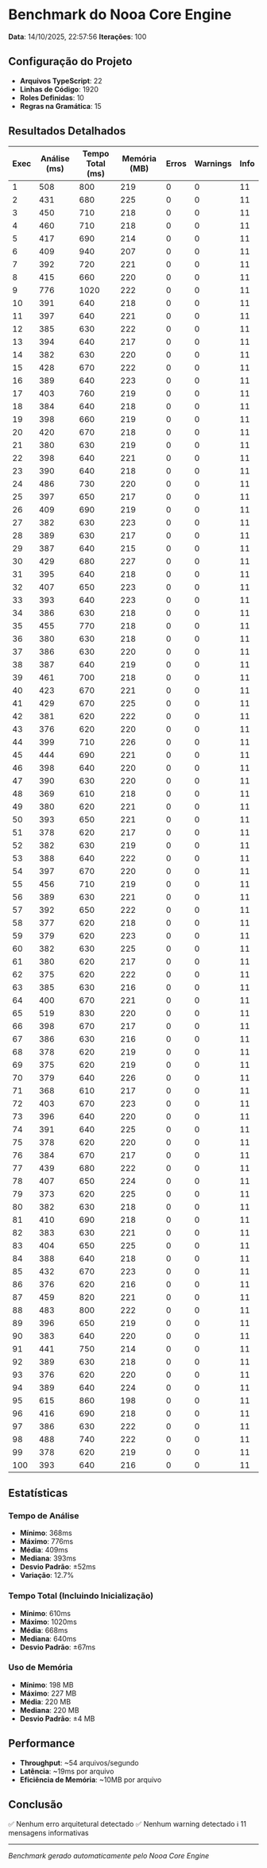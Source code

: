 # Benchmark do Nooa Core Engine

**Data**: 14/10/2025, 22:57:56
**Iterações**: 100

## Configuração do Projeto

- **Arquivos TypeScript**: 22
- **Linhas de Código**: 1920
- **Roles Definidas**: 10
- **Regras na Gramática**: 15

## Resultados Detalhados

| Exec | Análise (ms) | Tempo Total (ms) | Memória (MB) | Erros | Warnings | Info |
|------|--------------|------------------|--------------|-------|----------|------|
| 1 | 508 | 800 | 219 | 0 | 0 | 11 |
| 2 | 431 | 680 | 225 | 0 | 0 | 11 |
| 3 | 450 | 710 | 218 | 0 | 0 | 11 |
| 4 | 460 | 710 | 218 | 0 | 0 | 11 |
| 5 | 417 | 690 | 214 | 0 | 0 | 11 |
| 6 | 409 | 940 | 207 | 0 | 0 | 11 |
| 7 | 392 | 720 | 221 | 0 | 0 | 11 |
| 8 | 415 | 660 | 220 | 0 | 0 | 11 |
| 9 | 776 | 1020 | 222 | 0 | 0 | 11 |
| 10 | 391 | 640 | 218 | 0 | 0 | 11 |
| 11 | 397 | 640 | 221 | 0 | 0 | 11 |
| 12 | 385 | 630 | 222 | 0 | 0 | 11 |
| 13 | 394 | 640 | 217 | 0 | 0 | 11 |
| 14 | 382 | 630 | 220 | 0 | 0 | 11 |
| 15 | 428 | 670 | 222 | 0 | 0 | 11 |
| 16 | 389 | 640 | 223 | 0 | 0 | 11 |
| 17 | 403 | 760 | 219 | 0 | 0 | 11 |
| 18 | 384 | 640 | 218 | 0 | 0 | 11 |
| 19 | 398 | 660 | 219 | 0 | 0 | 11 |
| 20 | 420 | 670 | 218 | 0 | 0 | 11 |
| 21 | 380 | 630 | 219 | 0 | 0 | 11 |
| 22 | 398 | 640 | 221 | 0 | 0 | 11 |
| 23 | 390 | 640 | 218 | 0 | 0 | 11 |
| 24 | 486 | 730 | 220 | 0 | 0 | 11 |
| 25 | 397 | 650 | 217 | 0 | 0 | 11 |
| 26 | 409 | 690 | 219 | 0 | 0 | 11 |
| 27 | 382 | 630 | 223 | 0 | 0 | 11 |
| 28 | 389 | 630 | 217 | 0 | 0 | 11 |
| 29 | 387 | 640 | 215 | 0 | 0 | 11 |
| 30 | 429 | 680 | 227 | 0 | 0 | 11 |
| 31 | 395 | 640 | 218 | 0 | 0 | 11 |
| 32 | 407 | 650 | 223 | 0 | 0 | 11 |
| 33 | 393 | 640 | 223 | 0 | 0 | 11 |
| 34 | 386 | 630 | 218 | 0 | 0 | 11 |
| 35 | 455 | 770 | 218 | 0 | 0 | 11 |
| 36 | 380 | 630 | 218 | 0 | 0 | 11 |
| 37 | 386 | 630 | 220 | 0 | 0 | 11 |
| 38 | 387 | 640 | 219 | 0 | 0 | 11 |
| 39 | 461 | 700 | 218 | 0 | 0 | 11 |
| 40 | 423 | 670 | 221 | 0 | 0 | 11 |
| 41 | 429 | 670 | 225 | 0 | 0 | 11 |
| 42 | 381 | 620 | 222 | 0 | 0 | 11 |
| 43 | 376 | 620 | 220 | 0 | 0 | 11 |
| 44 | 399 | 710 | 226 | 0 | 0 | 11 |
| 45 | 444 | 690 | 221 | 0 | 0 | 11 |
| 46 | 398 | 640 | 220 | 0 | 0 | 11 |
| 47 | 390 | 630 | 220 | 0 | 0 | 11 |
| 48 | 369 | 610 | 218 | 0 | 0 | 11 |
| 49 | 380 | 620 | 221 | 0 | 0 | 11 |
| 50 | 393 | 650 | 221 | 0 | 0 | 11 |
| 51 | 378 | 620 | 217 | 0 | 0 | 11 |
| 52 | 382 | 630 | 219 | 0 | 0 | 11 |
| 53 | 388 | 640 | 222 | 0 | 0 | 11 |
| 54 | 397 | 670 | 220 | 0 | 0 | 11 |
| 55 | 456 | 710 | 219 | 0 | 0 | 11 |
| 56 | 389 | 630 | 221 | 0 | 0 | 11 |
| 57 | 392 | 650 | 222 | 0 | 0 | 11 |
| 58 | 377 | 620 | 218 | 0 | 0 | 11 |
| 59 | 379 | 620 | 223 | 0 | 0 | 11 |
| 60 | 382 | 630 | 225 | 0 | 0 | 11 |
| 61 | 380 | 620 | 217 | 0 | 0 | 11 |
| 62 | 375 | 620 | 222 | 0 | 0 | 11 |
| 63 | 385 | 630 | 216 | 0 | 0 | 11 |
| 64 | 400 | 670 | 221 | 0 | 0 | 11 |
| 65 | 519 | 830 | 220 | 0 | 0 | 11 |
| 66 | 398 | 670 | 217 | 0 | 0 | 11 |
| 67 | 386 | 630 | 216 | 0 | 0 | 11 |
| 68 | 378 | 620 | 219 | 0 | 0 | 11 |
| 69 | 375 | 620 | 219 | 0 | 0 | 11 |
| 70 | 379 | 640 | 226 | 0 | 0 | 11 |
| 71 | 368 | 610 | 217 | 0 | 0 | 11 |
| 72 | 403 | 670 | 223 | 0 | 0 | 11 |
| 73 | 396 | 640 | 220 | 0 | 0 | 11 |
| 74 | 391 | 640 | 225 | 0 | 0 | 11 |
| 75 | 378 | 620 | 220 | 0 | 0 | 11 |
| 76 | 384 | 670 | 217 | 0 | 0 | 11 |
| 77 | 439 | 680 | 222 | 0 | 0 | 11 |
| 78 | 407 | 650 | 224 | 0 | 0 | 11 |
| 79 | 373 | 620 | 225 | 0 | 0 | 11 |
| 80 | 382 | 630 | 218 | 0 | 0 | 11 |
| 81 | 410 | 690 | 218 | 0 | 0 | 11 |
| 82 | 383 | 630 | 221 | 0 | 0 | 11 |
| 83 | 404 | 650 | 225 | 0 | 0 | 11 |
| 84 | 388 | 640 | 218 | 0 | 0 | 11 |
| 85 | 432 | 670 | 223 | 0 | 0 | 11 |
| 86 | 376 | 620 | 216 | 0 | 0 | 11 |
| 87 | 459 | 820 | 221 | 0 | 0 | 11 |
| 88 | 483 | 800 | 222 | 0 | 0 | 11 |
| 89 | 396 | 650 | 219 | 0 | 0 | 11 |
| 90 | 383 | 640 | 220 | 0 | 0 | 11 |
| 91 | 441 | 750 | 214 | 0 | 0 | 11 |
| 92 | 389 | 630 | 218 | 0 | 0 | 11 |
| 93 | 376 | 620 | 220 | 0 | 0 | 11 |
| 94 | 389 | 640 | 224 | 0 | 0 | 11 |
| 95 | 615 | 860 | 198 | 0 | 0 | 11 |
| 96 | 416 | 690 | 218 | 0 | 0 | 11 |
| 97 | 386 | 630 | 222 | 0 | 0 | 11 |
| 98 | 488 | 740 | 222 | 0 | 0 | 11 |
| 99 | 378 | 620 | 219 | 0 | 0 | 11 |
| 100 | 393 | 640 | 216 | 0 | 0 | 11 |

## Estatísticas

### Tempo de Análise

- **Mínimo**: 368ms
- **Máximo**: 776ms
- **Média**: 409ms
- **Mediana**: 393ms
- **Desvio Padrão**: ±52ms
- **Variação**: 12.7%

### Tempo Total (Incluindo Inicialização)

- **Mínimo**: 610ms
- **Máximo**: 1020ms
- **Média**: 668ms
- **Mediana**: 640ms
- **Desvio Padrão**: ±67ms

### Uso de Memória

- **Mínimo**: 198 MB
- **Máximo**: 227 MB
- **Média**: 220 MB
- **Mediana**: 220 MB
- **Desvio Padrão**: ±4 MB

## Performance

- **Throughput**: ~54 arquivos/segundo
- **Latência**: ~19ms por arquivo
- **Eficiência de Memória**: ~10MB por arquivo

## Conclusão

✅ Nenhum erro arquitetural detectado
✅ Nenhum warning detectado
ℹ️ 11 mensagens informativas

---

*Benchmark gerado automaticamente pelo Nooa Core Engine*
